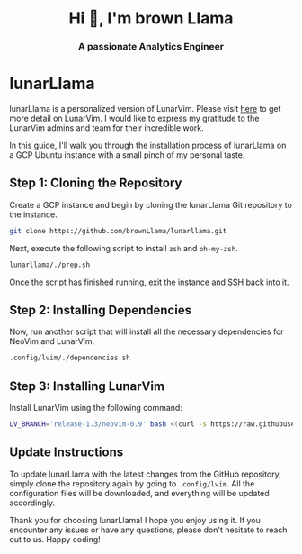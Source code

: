 <h1 align="center">Hi 👋, I'm brown Llama </h1>
<h3 align="center">A passionate Analytics Engineer</h3>

# lunarLlama

lunarLlama is a personalized version of LunarVim. Please visit [here](https://www.lunarvim.org/) to get more detail on LunarVim. I would like to express my gratitude to the LunarVim admins and team for their incredible work.

In this guide, I'll walk you through the installation process of lunarLlama on a GCP Ubuntu instance with a small pinch of my personal taste.

## Step 1: Cloning the Repository

Create a GCP instance and begin by cloning the lunarLlama Git repository to the instance.

```bash
git clone https://github.com/brownLlama/lunarllama.git

```

Next, execute the following script to install `zsh` and `oh-my-zsh`.

```bash
lunarllama/./prep.sh

```

Once the script has finished running, exit the instance and SSH back into it.

## Step 2: Installing Dependencies

Now, run another script that will install all the necessary dependencies for NeoVim and LunarVim.

```bash
.config/lvim/./dependencies.sh
```

## Step 3: Installing LunarVim

Install LunarVim using the following command:

```bash
LV_BRANCH='release-1.3/neovim-0.9' bash <(curl -s https://raw.githubusercontent.com/LunarVim/LunarVim/release-1.3/neovim-0.9/utils/installer/install.sh)
```

## Update Instructions

To update lunarLlama with the latest changes from the GitHub repository, simply clone the repository again by going to `.config/lvim`. All the configuration files will be downloaded, and everything will be updated accordingly.

Thank you for choosing lunarLlama! I hope you enjoy using it. If you encounter any issues or have any questions, please don't hesitate to reach out to us. Happy coding!
